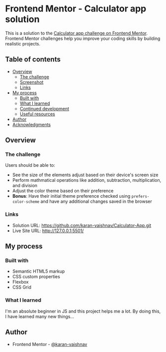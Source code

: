 # Frontend Mentor - Calculator app solution

This is a solution to the [Calculator app challenge on Frontend Mentor](https://www.frontendmentor.io/challenges/calculator-app-9lteq5N29). Frontend Mentor challenges help you improve your coding skills by building realistic projects. 

## Table of contents

- [Overview](#overview)
  - [The challenge](#the-challenge)
  - [Screenshot](#screenshot)
  - [Links](#links)
- [My process](#my-process)
  - [Built with](#built-with)
  - [What I learned](#what-i-learned)
  - [Continued development](#continued-development)
  - [Useful resources](#useful-resources)
- [Author](#author)
- [Acknowledgments](#acknowledgments)

## Overview

### The challenge

Users should be able to:

- See the size of the elements adjust based on their device's screen size
- Perform mathmatical operations like addition, subtraction, multiplication, and division
- Adjust the color theme based on their preference
- **Bonus**: Have their initial theme preference checked using `prefers-color-scheme` and have any additional changes saved in the browser

### Links

- Solution URL: https://github.com/karan-vaishnav/Calculator-App.git
- Live Site URL: http://127.0.0.1:5501/

## My process

### Built with

- Semantic HTML5 markup
- CSS custom properties
- Flexbox
- CSS Grid

### What I learned

I'm an absolute beginner in JS and this project helps me a lot. By doing this, I have learned many new things...

## Author

- Frontend Mentor - [@karan-vaishnav](https://www.frontendmentor.io/profile/karan-vaishnav)
